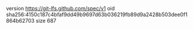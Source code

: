 version https://git-lfs.github.com/spec/v1
oid sha256:4150c187c4bfaf9dd49b9697d63b036219fb89d9a2428b503dee0f1864b62703
size 687
